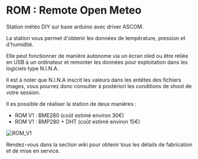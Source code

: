 
# ROM : Remote Open Meteo
Station météo DIY sur base arduino avec driver ASCOM.<br />

La station vous permet d'obtenir les données de température, pression et d'humidité.

Elle peut fonctionner de manière autonome via un écran oled ou être reliée en USB à un ordinateur et remonter les données pour exploitation dans les logiciels type N.I.N.A.

Il est à noter que N.I.N.A inscrit les valeurs dans les entêtes des fichiers images, vous pourrez donc consulter à postériori les conditions de shoot de votre session.

Il es possible de réaliser la station de deux manières :
- ROM V1 : BME280 (coût estimé environ 30€)
- ROM V1 : BMP280 + DHT (coût estimé environ 15€)

![ROM_V1](https://github.com/AstrAuDobson/RemoteOpenMeteo/assets/108142120/f9571807-2685-4177-9dd3-9b9c772d425e)


Rendez-vous dans la section wiki pour obtenir tous les détails de fabrication et de mise en service.



